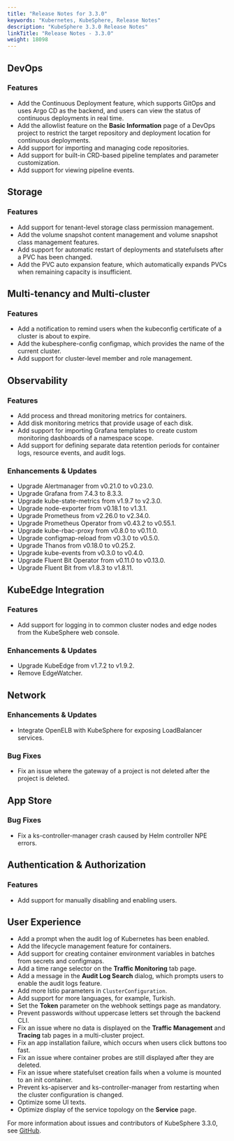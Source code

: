 ```yaml
---
title: "Release Notes for 3.3.0"
keywords: "Kubernetes, KubeSphere, Release Notes"
description: "KubeSphere 3.3.0 Release Notes"
linkTitle: "Release Notes - 3.3.0"
weight: 18098
---
```


## DevOps
### Features
- Add the Continuous Deployment feature, which supports GitOps and uses Argo CD as the backend, and users can view the status of continuous deployments in real time.
- Add the allowlist feature on the **Basic Information** page of a DevOps project to restrict the target repository and deployment location for continuous deployments.
- Add support for importing and managing code repositories.
- Add support for built-in CRD-based pipeline templates and parameter customization.
- Add support for viewing pipeline events.

## Storage
### Features

- Add support for tenant-level storage class permission management.
- Add the volume snapshot content management and volume snapshot class management features.
- Add support for automatic restart of deployments and statefulsets after a PVC has been changed.
- Add the PVC auto expansion feature, which automatically expands PVCs when remaining capacity is insufficient.

## Multi-tenancy and Multi-cluster
### Features
- Add a notification to remind users when the kubeconfig certificate of a cluster is about to expire.
- Add the kubesphere-config configmap, which provides the name of the current cluster.
- Add support for cluster-level member and role management.

## Observability

### Features
- Add process and thread monitoring metrics for containers. 
- Add disk monitoring metrics that provide usage of each disk.
- Add support for importing Grafana templates to create custom monitoring dashboards of a namespace scope.
- Add support for defining separate data retention periods for container logs, resource events, and audit logs.

### Enhancements & Updates
- Upgrade Alertmanager from v0.21.0 to v0.23.0.
- Upgrade Grafana from 7.4.3 to 8.3.3.
- Upgrade kube-state-metrics from v1.9.7 to v2.3.0.
- Upgrade node-exporter from v0.18.1 to v1.3.1.
- Upgrade Prometheus from v2.26.0 to v2.34.0.
- Upgrade Prometheus Operator from v0.43.2 to v0.55.1.
- Upgrade kube-rbac-proxy from v0.8.0 to v0.11.0.
- Upgrade configmap-reload from v0.3.0 to v0.5.0.
- Upgrade Thanos from v0.18.0 to v0.25.2.
- Upgrade kube-events from v0.3.0 to v0.4.0.
- Upgrade Fluent Bit Operator from v0.11.0 to v0.13.0.
- Upgrade Fluent Bit from v1.8.3 to v1.8.11.

## KubeEdge Integration
### Features
- Add support for logging in to common cluster nodes and edge nodes from the KubeSphere web console.
### Enhancements & Updates
- Upgrade KubeEdge from v1.7.2 to v1.9.2.
- Remove EdgeWatcher.

## Network
### Enhancements & Updates
- Integrate OpenELB with KubeSphere for exposing LoadBalancer services.
### Bug Fixes
- Fix an issue where the gateway of a project is not deleted after the project is deleted.
## App Store
### Bug Fixes
- Fix a ks-controller-manager crash caused by Helm controller NPE errors.

## Authentication & Authorization
### Features
- Add support for manually disabling and enabling users.
## User Experience
- Add a prompt when the audit log of Kubernetes has been enabled.
- Add the lifecycle management feature for containers.
- Add support for creating container environment variables in batches from secrets and configmaps.
- Add a time range selector on the **Traffic Monitoring** tab page.
- Add a message in the **Audit Log Search** dialog, which prompts users to enable the audit logs feature.
- Add more Istio parameters in `ClusterConfiguration`.
- Add support for more languages, for example, Turkish.
- Set the **Token** parameter on the webhook settings page as mandatory.
- Prevent passwords without uppercase letters set through the backend CLI.
- Fix an issue where no data is displayed on the **Traffic Management** and **Tracing** tab pages in a multi-cluster project.
- Fix an app installation failure, which occurs when users click buttons too fast.
- Fix an issue where container probes are still displayed after they are deleted.
- Fix an issue where statefulset creation fails when a volume is mounted to an init container.
- Prevent ks-apiserver and ks-controller-manager from restarting when the cluster configuration is changed.
- Optimize some UI texts.
- Optimize display of the service topology on the **Service** page.

For more information about issues and contributors of KubeSphere 3.3.0, see [GitHub](https://github.com/kubesphere/kubesphere/blob/master/CHANGELOG/CHANGELOG-3.3.md).
